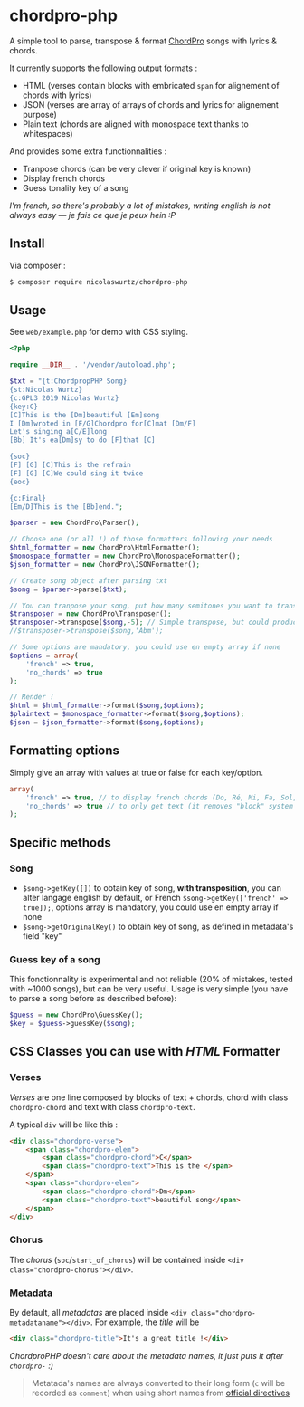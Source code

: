 # chordpro-php

A simple tool to parse, transpose & format [ChordPro](https://www.chordpro.org) songs with lyrics & chords.

It currently supports the following output formats :
- HTML (verses contain blocks with embricated `span` for alignement of chords with lyrics)
- JSON (verses are array of arrays of chords and lyrics for alignement purpose)
- Plain text (chords are aligned with monospace text thanks to whitespaces)

And provides some extra functionnalities :
- Tranpose chords (can be very clever if original key is known)
- Display french chords
- Guess tonality key of a song

_I'm french, so there's probably a lot of mistakes, writing english is not always easy — je fais ce que je peux hein :P_

## Install

Via composer :

``` bash
$ composer require nicolaswurtz/chordpro-php
```

## Usage

See `web/example.php` for demo with CSS styling.

``` php
<?php

require __DIR__ . '/vendor/autoload.php';

$txt = "{t:ChordpropPHP Song}
{st:Nicolas Wurtz}
{c:GPL3 2019 Nicolas Wurtz}
{key:C}
[C]This is the [Dm]beautiful [Em]song
I [Dm]wroted in [F/G]Chordpro for[C]mat [Dm/F]
Let's singing a[C/E]long
[Bb] It's ea[Dm]sy to do [F]that [C]

{soc}
[F] [G] [C]This is the refrain
[F] [G] [C]We could sing it twice
{eoc}

{c:Final}
[Em/D]This is the [Bb]end.";

$parser = new ChordPro\Parser();

// Choose one (or all !) of those formatters following your needs
$html_formatter = new ChordPro\HtmlFormatter();
$monospace_formatter = new ChordPro\MonospaceFormatter();
$json_formatter = new ChordPro\JSONFormatter();

// Create song object after parsing txt
$song = $parser->parse($txt);

// You can tranpose your song, put how many semitones you want to transpose in second argument OR desired key (only if metadata "key" is defined)
$transposer = new ChordPro\Transposer();
$transposer->transpose($song,-5); // Simple transpose, but could produce some musical errors (sharp instead of flat)
//$transposer->transpose($song,'Abm');

// Some options are mandatory, you could use en empty array if none
$options = array(
    'french' => true,
    'no_chords' => true
);

// Render !
$html = $html_formatter->format($song,$options);
$plaintext = $monospace_formatter->format($song,$options);
$json = $json_formatter->format($song,$options);
```

## Formatting options
Simply give an array with values at true or false for each key/option.
``` php
array(
    'french' => true, // to display french chords (Do, Ré, Mi, Fa, Sol, La, Si, Do), including Song Key.
    'no_chords' => true // to only get text (it removes "block" system for chords alignements)
);
```

## Specific methods

### Song
- `$song->getKey([])` to obtain key of song, **with transposition**, you can alter langage english by default, or French ```$song->getKey(['french' => true]);```, options array is mandatory, you could use en empty array if none
- `$song->getOriginalKey()` to obtain key of song, as defined in metadata's field "key"

### Guess key of a song
This fonctionnality is experimental and not reliable (20% of mistakes, tested with ~1000 songs), but can be very useful.
Usage is very simple (you have to parse a song before as described before):
``` php
$guess = new ChordPro\GuessKey();
$key = $guess->guessKey($song);
```

## CSS Classes you can use with _HTML_ Formatter

### Verses
_Verses_ are one line composed by blocks of text + chords, chord with class `chordpro-chord` and text with class `chordpro-text`.

A typical `div` will be like this :
``` html
<div class="chordpro-verse">
    <span class="chordpro-elem">
        <span class="chordpro-chord">C</span>
        <span class="chordpro-text">This is the </span>
    </span>
    <span class="chordpro-elem">
        <span class="chordpro-chord">Dm</span>
        <span class="chordpro-text">beautiful song</span>
    </span>
</div>
```

### Chorus
The _chorus_ (`soc`/`start_of_chorus`) will be contained inside ```<div class="chordpro-chorus"></div>```.

### Metadata
By default, all _metadatas_ are placed inside ```<div class="chordpro-metadataname"></div>```.
For example, the _title_ will be
``` html
<div class="chordpro-title">It's a great title !</div>
```
_ChordproPHP doesn't care about the metadata names, it just puts it after `chordpro-` :)_
> Metatada's names are always converted to their long form (`c` will be recorded as `comment`) when using short names from [official directives](https://www.chordpro.org/chordpro/ChordPro-Directives.html)

